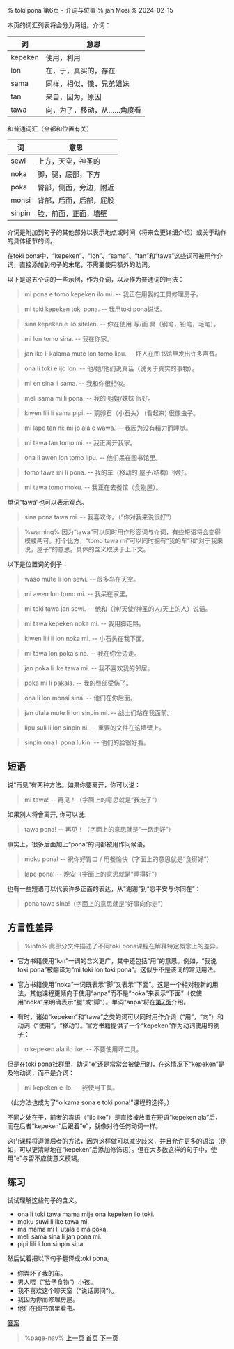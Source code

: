 % toki pona 第6页 - 介词与位置
% jan Mosi
% 2024-02-15

本页的词汇列表将会分为两组。介词：

| 词      | 意思                       |
| ------- | -------------------------- |
| kepeken | 使用，利用                 |
| lon     | 在，于，真实的，存在       |
| sama    | 同样，相似，像，兄弟姐妹   |
| tan     | 来自，因为，原因           |
| tawa    | 向，为了，移动，从……角度看 |

和普通词汇（全都和位置有关）

| 词     | 意思                   |
| ------ | ---------------------- |
| sewi   | 上方，天空，神圣的     |
| noka   | 脚，腿，底部，下方     |
| poka   | 臀部，侧面，旁边，附近 |
| monsi  | 背部，后面，后部，屁股 |
| sinpin | 脸，前面，正面，墙壁 |

介词是附加到句子的其他部分以表示地点或时间（将来会更详细介绍）或关于动作的具体细节的词。

在toki pona中，“kepeken”、“lon”、“sama”、“tan”和“tawa”这些词可被用作介词，直接添加到句子的末尾，不需要使用额外的助词。

以下是这五个词的一些示例，作为介词，以及作为普通词的用法：

> mi pona e tomo kepeken ilo mi. -- 我正在用我的工具修理房子。

> mi toki kepeken toki pona. -- 我用toki pona说话。

> sina kepeken e ilo sitelen. -- 你在使用 写/画 具（钢笔，铅笔，毛笔）。

> mi lon tomo sina. -- 我在你家。

> jan ike li kalama mute lon tomo lipu. -- 坏人在图书馆里发出许多声音。

> ona li toki e ijo lon. -- 他/她/他们说真话（说关于真实的事物）。

> mi en sina li sama. -- 我和你很相似。

> meli sama mi li pona. -- 我的 姐姐/妹妹 很好。

> kiwen lili li sama pipi. -- 鹅卵石（小石头） (看起来) 很像虫子。

> mi lape tan ni: mi jo ala e wawa. -- 我因为没有精力而睡觉。

> mi tawa tan tomo mi. -- 我正离开我家。

> ona li awen lon tomo lipu. -- 他们呆在图书馆里。

> tomo tawa mi li pona. -- 我的车（移动的 屋子/结构）很好。

> mi tawa tomo moku. -- 我正在去餐馆（食物屋）。

单词“tawa”也可以表示观点。

> sina pona tawa mi. -- 我喜欢你。（“你对我来说很好”）

> %warning%
> 因为“tawa”可以同时用作形容词与介词，有些短语将会变得模棱两可。打个比方，“tomo tawa mi”可以同时拥有“我的车”和“对于我来说，屋子”的意思。具体的含义取决于上下文。

以下是位置词的例子：

> waso mute li lon sewi. -- 很多鸟在天空。

> mi awen lon tomo mi. -- 我呆在家里。

> mi toki tawa jan sewi. -- 他和（神/天使/神圣的人/天上的人）说话。

> mi tawa kepeken noka mi. -- 我用脚走路。

> kiwen lili li lon noka mi. -- 小石头在我下面。

> mi tawa lon poka sina. -- 我在你旁边走。

> jan poka li ike tawa mi. -- 我不喜欢我的邻居。

> poka mi li pakala. -- 我的臀部受伤了。

> ona li lon monsi sina. -- 他们在你后面。

> jan utala mute li lon sinpin mi. -- 战士们站在我面前。

> lipu suli li lon sinpin ni. -- 重要的文件在这墙壁上。

> sinpin ona li pona lukin. -- 他们的脸很好看。

## 短语

说“再见”有两种方法。如果你要离开，你可以说：

> mi tawa! -- 再见！（字面上的意思就是“我走了”）

如果別人将會离开, 你可以说:
 
> tawa pona! -- 再见！（字面上的意思就是“一路走好”）

事实上，很多后面加上“pona”的词都被用作问候语。

> moku pona! -- 祝你好胃口 / 用餐愉快（字面上的意思就是“食得好”）

> lape pona! -- 晚安（字面上的意思就是“睡得好”）

也有一些短语可以代表许多正面的表达，从“谢谢”到“愿平安与你同在”：

> pona tawa sina!（字面上的意思就是“好事向你走”）

## 方言性差异

> %info%
> 此部分文件描述了不同toki pona课程在解释特定概念上的差异。

* 官方书籍使用“lon”一词的含义更广，其中还包括“用”的意思。例如，“我说toki pona”被翻译为“mi toki lon toki pona”。这似乎不是该词的常见用法。

* 官方书籍使用“noka”一词既表示“脚”又表示“下面”。这是一个相对较新的用法，其他课程更倾向于使用“anpa”而不是“noka”来表示“下面”（仅使用“noka”来明确表示“腿”或“脚”）。单词“anpa”将在[第7页](zh/7)介绍。

* 有时，诸如“kepeken”和“tawa”之类的词可以同时用作介词（“用”，“向”）和动词（“使用”，“移动”）。官方书籍提供了一个“kepeken”作为动词使用的例子：

> o kepeken ala ilo ike. -- 不要使用坏工具。

但是在toki pona社群里，助词“e”还是常常会被使用的，在这情况下“kepeken”是及物动词，而不是介词：

> mi kepeken e ilo. -- 我使用工具。

（此方法也成为了“o kama sona e toki pona!”课程的选择。）

不同之处在于，前者的宾语（“ilo ike”）是直接被放置在短语“kepeken ala”后，而在后者“kepeken”后跟着“e”，就像对待任何动词一样。

这门课程将遵循后者的方法，因为这样做可以减少歧义，并且允许更多的语法（例如，可以更清晰地在“kepeken”后添加修饰语）。但在大多数这样的句子中，使用“e”与否不应使意义模糊。

## 练习

试试理解这些句子的含义。

* ona li toki tawa mama mije ona kepeken ilo toki.
* moku suwi li ike tawa mi.
* ma mama mi li utala e ma poka.
* meli sama sina li jan pona mi.
* pipi lili li lon sinpin sina.

然后试着把以下句子翻译成toki pona。

* 你弄坏了我的车。
* 男人喂（“给予食物”）小孩。
* 我不喜欢这个聊天室（“说话房间”）。
* 我因为你而修理房屋。
* 他们在图书馆里看书。

[答案](zh/answers#p6)

> %page-nav%
> [上一页](zh/5)
> [首页](zh)
> [下一页](zh/7)

